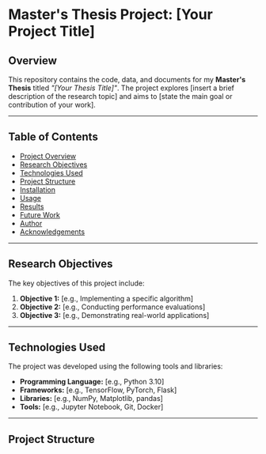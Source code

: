 # Master's Thesis Project: [Your Project Title]

## Overview

This repository contains the code, data, and documents for my **Master's Thesis** titled *"[Your Thesis Title]"*. The project explores [insert a brief description of the research topic] and aims to [state the main goal or contribution of your work].

---

## Table of Contents
- [Project Overview](#overview)
- [Research Objectives](#research-objectives)
- [Technologies Used](#technologies-used)
- [Project Structure](#project-structure)
- [Installation](#installation)
- [Usage](#usage)
- [Results](#results)
- [Future Work](#future-work)
- [Author](#author)
- [Acknowledgements](#acknowledgements)

---

## Research Objectives

The key objectives of this project include:

1. **Objective 1:** [e.g., Implementing a specific algorithm]
2. **Objective 2:** [e.g., Conducting performance evaluations]
3. **Objective 3:** [e.g., Demonstrating real-world applications]

---

## Technologies Used

The project was developed using the following tools and libraries:

- **Programming Language:** [e.g., Python 3.10]
- **Frameworks:** [e.g., TensorFlow, PyTorch, Flask]
- **Libraries:** [e.g., NumPy, Matplotlib, pandas]
- **Tools:** [e.g., Jupyter Notebook, Git, Docker]

---

## Project Structure

